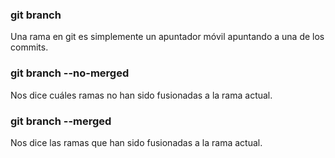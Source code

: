 ### git branch
Una rama en git es simplemente un apuntador móvil apuntando a una de los commits.

### git branch --no-merged
Nos dice cuáles ramas no han sido fusionadas a la rama actual.

### git branch --merged
Nos dice las ramas que han sido fusionadas a la rama actual.